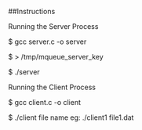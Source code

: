 ##Instructions

Running the Server Process

$ gcc server.c -o server

$ > /tmp/mqueue_server_key

$ ./server 

Running the Client Process

$ gcc client.c -o client

$ ./client file name  eg: ./client1 file1.dat 
